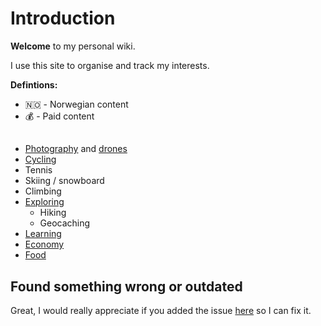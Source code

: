 # Introduction

**Welcome** to my personal wiki. 

I use this site to organise and track my interests.

**Defintions:**

* 🇳🇴   -   Norwegian content
* 💰   -   Paid content



## 

* [Photography](photography.md) and [drones](drone.md)
* [Cycling](cycling.md)
* Tennis
* Skiing / snowboard
* Climbing
* [Exploring](travel.md)
  * Hiking
  * Geocaching
* [Learning](learning-and-reading.md)
* [Economy](finance.md)
* [Food](food.md)

## Found something wrong or outdated

Great, I would really appreciate if you added the issue [here](https://github.com/bakke92/hwiki/issues) so I can fix it.

## 



